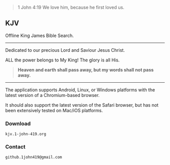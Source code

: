 
> 1 John 4:19 We love him, because he first loved us.

## KJV

Offline King James Bible Search.

***

Dedicated to our precious Lord and Saviour Jesus Christ.

ALL the power belongs to My King! The glory is all His.


> **Heaven and earth shall pass away, but my words shall not pass away.**


***

The application supports Android, Linux, or Windows platforms with the latest version of a Chromium-based browser.

It should also support the latest version of the Safari browser, but has not been extensively tested on Mac/iOS platforms.

### Download

`kjv.1-john-419.org`

### Contact

`github.1john419@gmail.com`